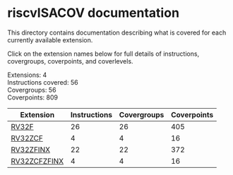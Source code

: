 # riscvISACOV documentation

This directory contains documentation describing what is covered for each currently available extension.

Click on the extension names below for full details of instructions, covergroups, coverpoints, and coverlevels.  

Extensions: 4  
Instructions covered: 56  
Covergroups:  56   
Coverpoints:  809  


| Extension | Instructions | Covergroups | Coverpoints |
| ----------| ------------ | ----------- | ----------- |
| [RV32F           ](RV32F_coverage.md)  |         26 |         26  |        405 |
| [RV32ZCF         ](RV32ZCF_coverage.md)  |          4 |          4  |         16 |
| [RV32ZFINX       ](RV32ZFINX_coverage.md)  |         22 |         22  |        372 |
| [RV32ZCFZFINX    ](RV32ZCFZFINX_coverage.md)  |          4 |          4  |         16 |





